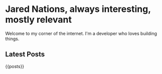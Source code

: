 # Jared Nations, always interesting, mostly relevant

Welcome to my corner of the internet. I'm a developer who loves building things.

## Latest Posts
{{posts}} 